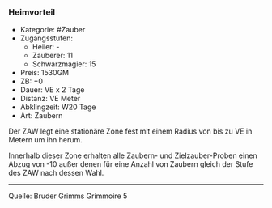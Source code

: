 ### Heimvorteil

- Kategorie: #Zauber
- Zugangsstufen:
  - Heiler: -
  - Zauberer: 11
  - Schwarzmagier: 15
- Preis: 1530GM
- ZB: +0
- Dauer: VE x 2 Tage
- Distanz: VE Meter
- Abklingzeit: W20 Tage
- Art: Zaubern

Der ZAW legt eine stationäre Zone fest mit einem Radius von bis zu VE in Metern um ihn herum.

Innerhalb dieser Zone erhalten alle Zaubern- und Zielzauber-Proben einen Abzug von -10 außer denen für eine Anzahl von Zaubern gleich der Stufe des ZAW nach dessen Wahl.

---

Quelle: Bruder Grimms Grimmoire 5
